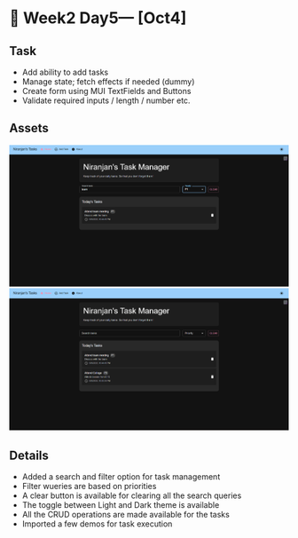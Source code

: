 # 📝 Week2 Day5— [Oct4]

## Task
- Add ability to add tasks 
- Manage state; fetch effects if needed (dummy)
- Create form using MUI TextFields and Buttons
- Validate required inputs / length / number etc.
## Assets

![Screenshot 1](./my-mui-app/src/assets/image1.png)
![Screenshot 2](./my-mui-app/src/assets/image2.png)



## Details
-	Added a search and filter option for task management
-   Filter wueries are based on priorities
-   A clear button is available for clearing all the search queries
-   The toggle between Light and Dark theme is available 
-   All the CRUD operations are made available for the tasks
-   Imported a few demos for task execution


